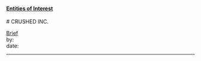 #### [Entities of Interest](/list.html)
<link rel="stylesheet" type="text/css" href="../../assets/style.css">
# CRUSHED INC.

[comment]: <> (Add/Remove information below as you want)
[comment]: <> (Markdown cheatsheet: https://github.com/adam-p/markdown-here/wiki/Markdown-Cheatsheet)
[Brief](Brief.md)  
by:  
date:  

---
[comment]: <> (Add your content here)